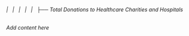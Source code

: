 ###### |   |   |   |   |   ├── Total Donations to Healthcare Charities and Hospitals

*Add content here*